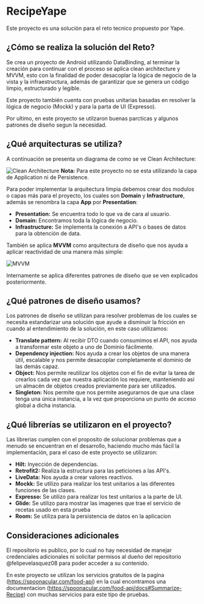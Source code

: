 # RecipeYape
Este proyecto es una solución para el reto tecnico propuesto por Yape.

## ¿Cómo se realiza la solución del Reto?

Se crea un proyecto de Android utilizando DataBinding, al terminar la creación para continuar con el proceso se aplica clean architecture y MVVM, esto con la finalidad de poder desacoplar la lógica de negocio de la vista y la infraestructura, además de garantizar que se genera un código limpio, estructurado y legible.

Este proyecto también cuenta con pruebas unitarias basadas en resolver la lógica de negocio (Mockk) y para la parta de UI (Expresso).

Por ultimo, en este proyecto se utilzaron buenas parcticas y algunos patrones de diseño segun la necesidad.


## ¿Qué arquitecturas se utiliza?

A continuación se presenta un diagrama de como se ve Clean Architecture:

![Clean Architecture](https://mahedee.net/assets/images/posts/2021/clean.png)
**Nota:** Para este proyecto no se esta utilizando la capa de Application ni de Persistence.

Para poder implementar la arquitectura limpia debemos crear dos modulos o capas más para el proyecto, los cuales son **Domain** y **Infrastructure**, además se renombra la capa **App** por **Presentation**:
* **Presentation:** Se encuentra todo lo que va de cara al usuario.
* **Domain:** Encontramos toda la lógica de negocio.
* **Infrastructure:** Se implementa la conexión a API's o bases de datos para la obtención de data.

También se aplica **MVVM** como arquitectura de diseño que nos ayuda a aplicar reactividad de una manera más simple:

![MVVM](https://www.adictosaltrabajo.com/wp-content/uploads/2020/06/MVVMPattern.png)

Internamente se aplica diferentes patrones de diseño que se ven explicados posteriormente.

## ¿Qué patrones de diseño usamos?

Los patrones de diseño se utilizan para resolver problemas de los cuales se necesita estandarizar una solución que ayude a disminuir la fricción en cuando al entendimiento de la solución, en este caso utilizamos:

* **Translate pattern:** Al recibir DTO cuando consumimos el API, nos ayuda a transformar este objeto a uno de Dominio fácilmente.
* **Dependency injection:** Nos ayuda a crear los objetos de una manera útil, escalable y nos permite desacoplar completamente el dominio de las demás capaz.
* **Object:** Nos permite reutilizar los objetos con el fin de evitar la tarea de crearlos cada vez que nuestra aplicación los requiere, manteniendo así un almacén de objetos creados previamente para ser utilizados.
* **Singleton:** Nos permite que nos permite asegurarnos de que una clase tenga una única instancia, a la vez que proporciona un punto de acceso global a dicha instancia.

## ¿Qué librerías se utilizaron en el proyecto?

Las librerias cumplen con el proposito de solucionar problemas que a menudo se encuentran en el desarrollo, haciendo mucho más fácil la implementación, para el caso de este proyecto se utilizaron:

* **Hilt:** Inyección de dependencias.
* **Retrofit2:** Realiza la estructura para las peticiones a las API's.
* **LiveData:** Nos ayuda a crear valores reactivos.
* **Mockk:** Se utilizo para realizar los test unitarios a las diferentes funciones de las clases.
* **Expresso:** Se utilizo para realizar los test unitarios a la parte de UI.
* **Glide:** Se utilizo para mostrar las imagenes que trae el servicio de recetas usado en esta prueba
* **Room:** Se utiliza para la persistencia de datos en la aplicacion

## Consideraciones adicionales

El repositorio es publico, por lo cual no hay necesidad de manejar credenciales adicionales ni solicitar permisos al dueño del repositorio @felipevelasquez08 para poder acceder a su contenido.

En este proyecto se utilizan los servicios gratuitos de la pagina  (https://spoonacular.com/food-api) en la cual encontramos una documentacion (https://spoonacular.com/food-api/docs#Summarize-Recipe) con muchas servicios para este tipo de pruebas.


